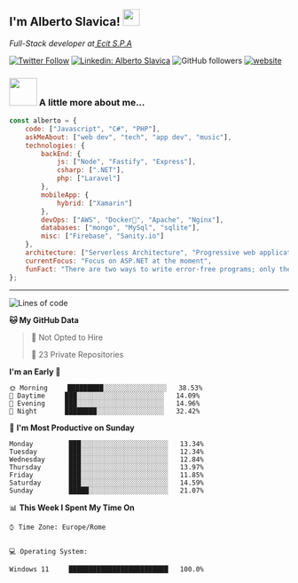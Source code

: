 <h2>I'm Alberto Slavica! <img src="https://emojis.slackmojis.com/emojis/images/1531849430/4246/blob-sunglasses.gif?1531849430" width="30"/> </h2>
<p><em>Full-Stack developer at<a href="https://www.ecit.it/"> Ecit S.P.A
</em></p>

[![Twitter Follow](https://img.shields.io/twitter/follow/shakledev?label=Follow)](https://twitter.com/intent/follow?screen_name=shakledev)
[![Linkedin: Alberto Slavica](https://img.shields.io/badge/-Linkedin-blue?style=flat-square&logo=Linkedin&logoColor=white&link=https://www.linkedin.com/in/albertoslavica/)](https://www.linkedin.com/in/albertoslavica/)
![GitHub followers](https://img.shields.io/github/followers/albertoslavicadev?label=Follow&style=social)
[![website](https://img.shields.io/badge/Website-46a2f1.svg?&style=flat-square&logo=Google-Chrome&logoColor=white&link=https://albertoslavica.dev/)](https://albertoslavica.dev/)


### <img src="https://media.giphy.com/media/VgCDAzcKvsR6OM0uWg/giphy.gif" width="50"> A little more about me...  

```javascript
const alberto = {
    code: ["Javascript", "C#", "PHP"],
    askMeAbout: ["web dev", "tech", "app dev", "music"],
    technologies: {
        backEnd: {
            js: ["Node", "Fastify", "Express"],
            csharp: [".NET"],
            php: ["Laravel"]
        },
        mobileApp: {
            hybrid: ["Xamarin"]
        },
        devOps: ["AWS", "Docker🐳", "Apache", "Nginx"],
        databases: ["mongo", "MySql", "sqlite"],
        misc: ["Firebase", "Sanity.io"]
    },
    architecture: ["Serverless Architecture", "Progressive web applications", "Single page applications"],
    currentFocus: "Focus on ASP.NET at the moment",
    funFact: "There are two ways to write error-free programs; only the third one works"
};
```


---
<!--START_SECTION:waka-->

![Lines of code](https://img.shields.io/badge/From%20Hello%20World%20I%27ve%20Written-10%20Thousands%20lines%20of%20code-blue)

**🐱 My GitHub Data** 

> 🚫 Not Opted to Hire
 > 
> 🔑 23 Private Repositories  
 > 
**I'm an Early 🐤** 

```text
🌞 Morning     █████████░░░░░░░░░░░░░░░░   38.53% 
🌆 Daytime     ███░░░░░░░░░░░░░░░░░░░░░░   14.09% 
🌃 Evening     ███░░░░░░░░░░░░░░░░░░░░░░   14.96%
🌙 Night       ████████░░░░░░░░░░░░░░░░░   32.42% 
```
📅 **I'm Most Productive on Sunday** 

```text
Monday         ███░░░░░░░░░░░░░░░░░░░░░░   13.34% 
Tuesday        ███░░░░░░░░░░░░░░░░░░░░░░   12.34% 
Wednesday      ███░░░░░░░░░░░░░░░░░░░░░░   12.84% 
Thursday       ███░░░░░░░░░░░░░░░░░░░░░░   13.97% 
Friday         ███░░░░░░░░░░░░░░░░░░░░░░   11.85% 
Saturday       ███░░░░░░░░░░░░░░░░░░░░░░   14.59% 
Sunday         █████░░░░░░░░░░░░░░░░░░░░   21.07%
```


📊 **This Week I Spent My Time On** 

```text
⌚︎ Time Zone: Europe/Rome


💻 Operating System: 

Windows 11     █████████████████████████   100.0%
```
